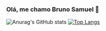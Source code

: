 ### Olá, me chamo Bruno Samuel 👋

![Anurag's GitHub stats](https://github-readme-stats.vercel.app/api?username=RetroBS2&show_icons=true&theme=dracula)
[![Top Langs](https://github-readme-stats.vercel.app/api/top-langs/?username=RetroBS2&theme=dracula)](https://github.com/anuraghazra/github-readme-stats)
